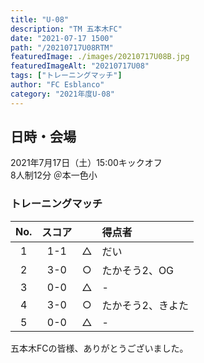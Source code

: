 ```yaml
---
title: "U-08"
description: "TM 五本木FC"
date: "2021-07-17 1500"
path: "/20210717U08RTM"
featuredImage: ./images/20210717U08B.jpg
featuredImageAlt: "20210717U08"
tags: ["トレーニングマッチ"]
author: "FC Esblanco"
category: "2021年度U-08"
---
```


## 日時・会場

2021年7月17日（土）15:00キックオフ  
8人制12分
＠本一色小

### トレーニングマッチ

| No.| スコア |   | 得点者  |
|:--:|:------:|:-:|:--------|
| 1  | 1-1 | △ |だい|
| 2  | 3-0 | ○ |たかそう2、OG|
| 3  | 0-0 | △ |-|
| 4  | 3-0 | ○ |たかそう2、きよた|
| 5  | 0-0 | △ |-|

<script src="https://adm.shinobi.jp/s/f9835040bccb6582c56df68b8f5ecca7"></script>

五本木FCの皆様、ありがとうございました。
